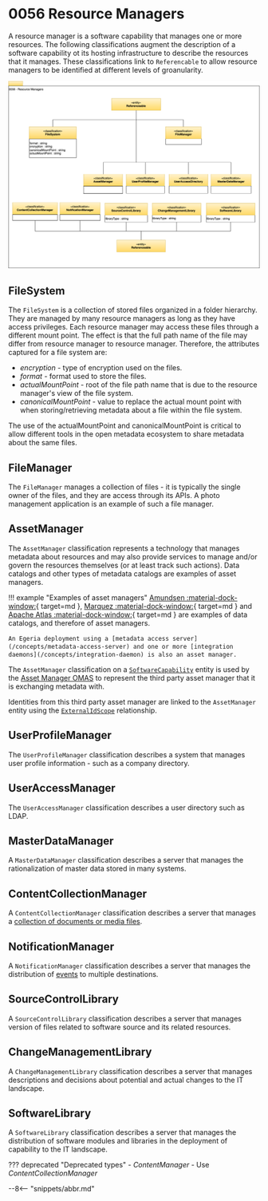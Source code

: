 <!-- SPDX-License-Identifier: CC-BY-4.0 -->
<!-- Copyright Contributors to the Egeria project. -->

# 0056 Resource Managers

A resource manager is a software capability that manages one or more resources.  The following classifications augment the description of a software capability ot its hosting infrastructure to describe the resources that it manages.  These classifications link to `Referencable` to allow resource managers to be identified at different levels of groanularity.

![UML](0056-Resource-Managers.svg)

## FileSystem

The `FileSystem` is a collection of stored files organized in a folder hierarchy.  They are managed by many resource managers as long as they have access privileges.  Each resource manager may access these files through a different mount point.  The effect is that the full path name of the file may differ from resource manager to resource manager.  Therefore, the attributes captured for a file system are:

* *encryption* - type of encryption used on the files.
* *format* - format used to store the files.
* *actualMountPoint* - root of the file path name that is due to the resource manager's view of the file system.
* *canonicalMountPoint* - value to replace the actual mount point with when storing/retrieving metadata about a file within the file system.

The use of the actualMountPoint and canonicalMountPoint is critical to allow different tools in the open metadata ecosystem to share metadata about the same files.

## FileManager

The `FileManager` manages a collection of files - it is typically the single owner of the files, and they are access through its APIs.  A photo management application is an example of such a file manager.

## AssetManager

The `AssetManager` classification represents a technology that manages metadata about resources and may also provide services to manage and/or govern the resources themselves (or at least track such actions). Data catalogs and other types of metadata catalogs are examples of asset managers.

!!! example "Examples of asset managers"
    [Amundsen :material-dock-window:](https://www.amundsen.io/amundsen/){ target=md }, [Marquez :material-dock-window:](https://marquezproject.github.io/marquez/){ target=md } and [Apache Atlas :material-dock-window:](https://atlas.apache.org){ target=md } are examples of data catalogs, and therefore of asset managers.

    An Egeria deployment using a [metadata access server](/concepts/metadata-access-server) and one or more [integration daemons](/concepts/integration-daemon) is also an asset manager.

The `AssetManager` classification on a [`SoftwareCapability`](/types/0/0042-Software-Capabilities/#softwarecapability) entity is used by the [Asset Manager OMAS](/services/omas/asset-manager/overview) to represent the third party asset manager that it is exchanging metadata with.

Identities from this third party asset manager are linked to the `AssetManager` entity using the [`ExternalIdScope`](/types/0/0017-External-Identifiers/#externalidscope) relationship.

## UserProfileManager

The `UserProfileManager` classification describes a system that manages user profile information - such as a company directory.

## UserAccessManager

The `UserAccessManager` classification describes a user directory such as LDAP.

## MasterDataManager

A `MasterDataManager` classification describes a server that manages the rationalization of master data stored in many systems.

## ContentCollectionManager

A `ContentCollectionManager` classification describes a server that manages a [collection of documents or media files](/types/2/0221-Document-Stores).

## NotificationManager

A `NotificationManager` classification describes a server that manages the distribution of [events](/types/2/0223-Events-and-Logs) to multiple destinations.

## SourceControlLibrary

A `SourceControlLibrary` classification describes a server that manages version of files related to software source and its related resources.

## ChangeManagementLibrary

A `ChangeManagementLibrary` classification describes a server that manages descriptions and decisions about potential and actual changes to the IT landscape.

## SoftwareLibrary

A `SoftwareLibrary` classification describes a server that manages the distribution of software modules and libraries in the deployment of capability to the IT landscape.




??? deprecated "Deprecated types"
    - *ContentManager* - Use *ContentCollectionManager*


--8<-- "snippets/abbr.md"
